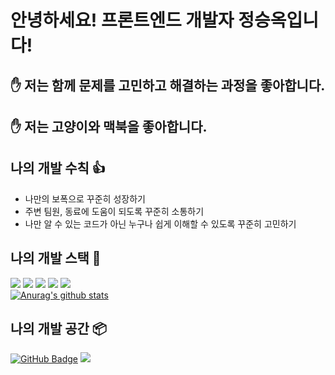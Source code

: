 # 안녕하세요! 프론트엔드 개발자 정승옥입니다!

## ✋ 저는 함께 문제를 고민하고 해결하는 과정을 좋아합니다.

## ✋ 저는 고양이와 맥북을 좋아합니다.

## 나의 개발 수칙 👍

- 나만의 보폭으로 꾸준히 성장하기
- 주변 팀원, 동료에 도움이 되도록 꾸준히 소통하기
- 나만 알 수 있는 코드가 아닌 누구나 쉽게 이해할 수 있도록 꾸준히 고민하기

## 나의 개발 스택 📌
<img src="https://img.shields.io/badge/JavaScript-ffa500?style=flat-square&logo=JavaScript"/></a>
<img src="https://img.shields.io/badge/HTML-tomato?style=flat-square&logo=HTML5"/></a>
<img src="https://img.shields.io/badge/CSS-blue?style=flat-square&logo=CSS3"/></a>
<img src="https://img.shields.io/badge/React-blue?style=flat-square&logo=React"/></a>
<img src="https://img.shields.io/badge/Node.js-339933?style=flat-square&logo=Node.js&logoColor=white"/></a>
<br/>
[![Anurag's github stats](https://github-readme-stats.vercel.app/api?username=Jeong-seungok)](https://github.com/anuraghazra/github-readme-stats)

## 나의 개발 공간 📦
[![GitHub Badge](http://img.shields.io/badge/-GitHub-black?style=flat-square&logo=github&link=https://github.com/Jeong-seungok)](https://github.com/Jeong-seungok)
<a href="https://velog.io/@vsnm25"><img src="https://img.shields.io/badge/Velog-55ac93?style=flat-square&logo=Vector-Logo-Zone"/></a>
